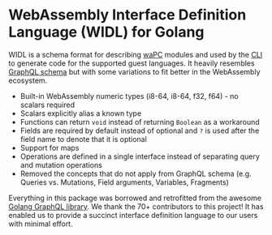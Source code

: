 # WebAssembly Interface Definition Language (WIDL) for Golang

WIDL is a schema format for describing [waPC](https://github.com/wapc) modules and used by the [CLI](https://github.com/wapc/cli) to generate code for the supported guest languages. It heavily resembles [GraphQL schema](https://graphql.org/learn/schema/) but with some variations to fit better in the WebAssembly ecosystem.

* Built-in WebAssembly numeric types (i8-64, i8-64, f32, f64) - no scalars required
* Scalars explicitly alias a known type
* Functions can return `void` instead of returning `Boolean` as a workaround
* Fields are required by default instead of optional and `?` is used after the field name to denote that it is optional
* Support for maps
* Operations are defined in a single interface instead of separating query and mutation operations
* Removed the concepts that do not apply from GraphQL schema (e.g. Queries vs. Mutations, Field arguments, Variables, Fragments)

Everything in this package was borrowed and retrofitted from the awesome [Golang GraphQL library](https://github.com/graphql-go/graphql).  We thank the 70+ contributors to this project! It has enabled us to provide a succinct interface definition language to our users with minimal effort.